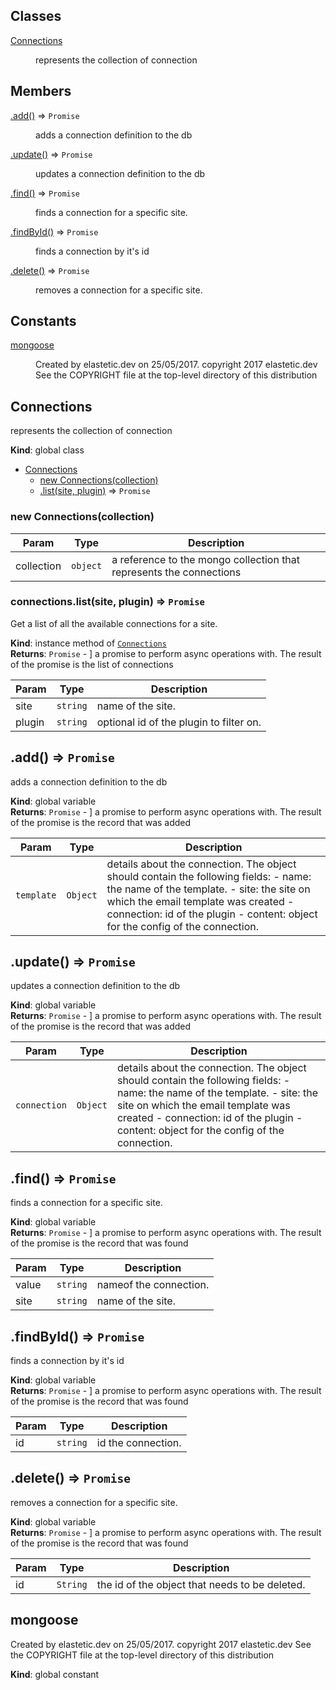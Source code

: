 ## Classes

<dl>
<dt><a href="#Connections">Connections</a></dt>
<dd><p>represents the collection of connection</p>
</dd>
</dl>

## Members

<dl>
<dt><a href="#.add_new">.add()</a> ⇒ <code>Promise</code></dt>
<dd><p>adds a connection definition to the db</p>
</dd>
<dt><a href="#.update_new">.update()</a> ⇒ <code>Promise</code></dt>
<dd><p>updates a connection definition to the db</p>
</dd>
<dt><a href="#.find_new">.find()</a> ⇒ <code>Promise</code></dt>
<dd><p>finds a connection for a specific site.</p>
</dd>
<dt><a href="#.findById_new">.findById()</a> ⇒ <code>Promise</code></dt>
<dd><p>finds a connection by it&#39;s id</p>
</dd>
<dt><a href="#.delete_new">.delete()</a> ⇒ <code>Promise</code></dt>
<dd><p>removes a connection for a specific site.</p>
</dd>
</dl>

## Constants

<dl>
<dt><a href="#mongoose">mongoose</a></dt>
<dd><p>Created by elastetic.dev on 25/05/2017.
copyright 2017 elastetic.dev
See the COPYRIGHT file at the top-level directory of this distribution</p>
</dd>
</dl>

<a name="Connections"></a>

## Connections
represents the collection of connection

**Kind**: global class  

* [Connections](#Connections)
    * [new Connections(collection)](#new_Connections_new)
    * [.list(site, plugin)](#Connections+list) ⇒ <code>Promise</code>

<a name="new_Connections_new"></a>

### new Connections(collection)

| Param | Type | Description |
| --- | --- | --- |
| collection | <code>object</code> | a reference to the mongo collection that represents the connections |

<a name="Connections+list"></a>

### connections.list(site, plugin) ⇒ <code>Promise</code>
Get a list of all the available connections for a site.

**Kind**: instance method of [<code>Connections</code>](#Connections)  
**Returns**: <code>Promise</code> - ] a promise to perform async operations with. The result of the promise is the list of connections  

| Param | Type | Description |
| --- | --- | --- |
| site | <code>string</code> | name of the site. |
| plugin | <code>string</code> | optional id of the plugin to filter on. |

<a name=".add_new"></a>

## .add() ⇒ <code>Promise</code>
adds a connection definition to the db

**Kind**: global variable  
**Returns**: <code>Promise</code> - ] a promise to perform async operations with. The result of the promise is the record that
was added  

| Param | Type | Description |
| --- | --- | --- |
| `template` | <code>Object</code> | details about the connection. The object should contain the following fields: 	- name: the name of the template. 	- site: the site on which the email template was created 	- connection: id of the plugin 	- content: object for the config of the connection. |

<a name=".update_new"></a>

## .update() ⇒ <code>Promise</code>
updates a connection definition to the db

**Kind**: global variable  
**Returns**: <code>Promise</code> - ] a promise to perform async operations with. The result of the promise is the record that
was added  

| Param | Type | Description |
| --- | --- | --- |
| `connection` | <code>Object</code> | details about the connection. The object should contain the following fields: 	- name: the name of the template. 	- site: the site on which the email template was created 	- connection: id of the plugin 	- content: object for the config of the connection. |

<a name=".find_new"></a>

## .find() ⇒ <code>Promise</code>
finds a connection for a specific site.

**Kind**: global variable  
**Returns**: <code>Promise</code> - ] a promise to perform async operations with. The result of the promise is the record that
was found  

| Param | Type | Description |
| --- | --- | --- |
| value | <code>string</code> | nameof the connection. |
| site | <code>string</code> | name of the site. |

<a name=".findById_new"></a>

## .findById() ⇒ <code>Promise</code>
finds a connection by it's id

**Kind**: global variable  
**Returns**: <code>Promise</code> - ] a promise to perform async operations with. The result of the promise is the record that
was found  

| Param | Type | Description |
| --- | --- | --- |
| id | <code>string</code> | id  the connection. |

<a name=".delete_new"></a>

## .delete() ⇒ <code>Promise</code>
removes a connection for a specific site.

**Kind**: global variable  
**Returns**: <code>Promise</code> - ] a promise to perform async operations with. The result of the promise is the record that
was found  

| Param | Type | Description |
| --- | --- | --- |
| id | <code>String</code> | the id of the object that needs to be deleted. |

<a name="mongoose"></a>

## mongoose
Created by elastetic.dev on 25/05/2017.
copyright 2017 elastetic.dev
See the COPYRIGHT file at the top-level directory of this distribution

**Kind**: global constant  
